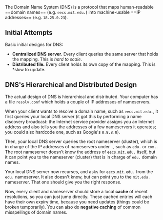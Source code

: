 The Domain Name System (DNS) is a protocol that maps human-readable ==domain names== (e.g. `eecs.mit.edu.`) into machine-usable ==IP addresses== (e.g. `18.25.0.23`). 

## Initial Attempts

Basic initial designs for DNS:

- **Centralized DNS server**. Every client queries the same server that holds the mapping. This is *hard to scale*.
- **Distributed file.** Every client holds its own copy of the mapping. This is *slow to update.

## DNS's Hierarchical and Distributed Design

The actual design of DNS is hierarchical and distributed. Your computer has a file `resolv.conf` which holds a couple of IP addresses of nameservers.

When your client wants to resolve a domain name, such as `eecs.mit.edu.`, it first queries your local DNS server (it got this by performing a name discovery broadcast: the Internet service provider assigns you an Internet address and also tells you the addresses of a few nameservers it operates; you could also hardcode one, such as Google's `8.8.8.8`).

Then, your local DNS server queries the root nameserver (cluster), which is in charge of the IP addresses of nameservers under `.`, such as `edu.` or `com.`. The root nameserver doesn't know the address of `eecs.mit.edu.` itself, but it can point you to the nameserver (cluster) that is in charge of `edu.` domain names.

Your local DNS server now recurses, and asks for `eecs.mit.edu.` from the `edu.` nameserver. It also doesn't know, but can point you to the `mit.edu.` nameserver. That one should give you the right response.

Now, every client and nameserver should store a local **cache** of recent resolutions, so you can just jump directly. These cached entries will each have their own expiry time, because you need updates (things could be broken temporarily). You can also do **negative caching** of common misspellings of domain names.